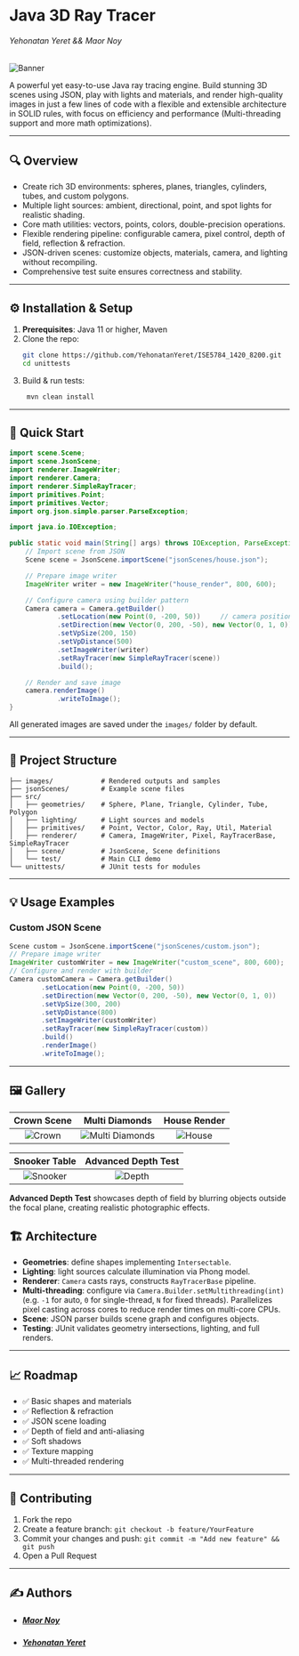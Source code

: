 # Java 3D Ray Tracer
###### Yehonatan Yeret && Maor Noy 

![Banner](images/advanced_depth.png)

A powerful yet easy-to-use Java ray tracing engine. Build stunning 3D scenes using JSON, play with lights and materials,
and render high-quality images in just a few lines of code with a flexible and extensible architecture in SOLID rules,
with focus on efficiency and performance (Multi-threading support and more math optimizations).

---

## 🔍 Overview

- Create rich 3D environments: spheres, planes, triangles, cylinders, tubes, and custom polygons.
- Multiple light sources: ambient, directional, point, and spot lights for realistic shading.
- Core math utilities: vectors, points, colors, double-precision operations.
- Flexible rendering pipeline: configurable camera, pixel control, depth of field, reflection & refraction.
- JSON-driven scenes: customize objects, materials, camera, and lighting without recompiling.
- Comprehensive test suite ensures correctness and stability.

---

## ⚙️ Installation & Setup

1. **Prerequisites**: Java 11 or higher, Maven
2. Clone the repo:
   ```sh
   git clone https://github.com/YehonatanYeret/ISE5784_1420_8200.git
   cd unittests
   ```
3. Build & run tests:
   ```sh
    mvn clean install
    ```

---

## 🚀 Quick Start

```java
import scene.Scene;
import scene.JsonScene;
import renderer.ImageWriter;
import renderer.Camera;
import renderer.SimpleRayTracer;
import primitives.Point;
import primitives.Vector;
import org.json.simple.parser.ParseException;

import java.io.IOException;

public static void main(String[] args) throws IOException, ParseException {
    // Import scene from JSON
    Scene scene = JsonScene.importScene("jsonScenes/house.json");

    // Prepare image writer
    ImageWriter writer = new ImageWriter("house_render", 800, 600);

    // Configure camera using builder pattern
    Camera camera = Camera.getBuilder()
            .setLocation(new Point(0, -200, 50))     // camera position
            .setDirection(new Vector(0, 200, -50), new Vector(0, 1, 0)) // look-at and up vectors
            .setVpSize(200, 150)
            .setVpDistance(500)
            .setImageWriter(writer)
            .setRayTracer(new SimpleRayTracer(scene))
            .build();

    // Render and save image
    camera.renderImage()
            .writeToImage();
}
```

All generated images are saved under the `images/` folder by default.

---

## 📁 Project Structure

```
├── images/            # Rendered outputs and samples
├── jsonScenes/        # Example scene files
├── src/
│   ├── geometries/    # Sphere, Plane, Triangle, Cylinder, Tube, Polygon
│   ├── lighting/      # Light sources and models
│   ├── primitives/    # Point, Vector, Color, Ray, Util, Material
│   ├── renderer/      # Camera, ImageWriter, Pixel, RayTracerBase, SimpleRayTracer
│   ├── scene/         # JsonScene, Scene definitions
│   └── test/          # Main CLI demo
└── unittests/         # JUnit tests for modules
``` 

---

## 💡 Usage Examples

### Custom JSON Scene

```java
Scene custom = JsonScene.importScene("jsonScenes/custom.json");
// Prepare image writer
ImageWriter customWriter = new ImageWriter("custom_scene", 800, 600);
// Configure and render with builder
Camera customCamera = Camera.getBuilder()
        .setLocation(new Point(0, -200, 50))
        .setDirection(new Vector(0, 200, -50), new Vector(0, 1, 0))
        .setVpSize(300, 200)
        .setVpDistance(800)
        .setImageWriter(customWriter)
        .setRayTracer(new SimpleRayTracer(custom))
        .build()
        .renderImage()
        .writeToImage();
```

---

## 🖼️ Gallery

|        Crown Scene         |               Multi Diamonds                |        House Render        |
|:--------------------------:|:-------------------------------------------:|:--------------------------:|
| ![Crown](images/crown.png) | ![Multi Diamonds](images/multiDiamond.png) | ![House](images/house.png) |

|         Snooker Table          |         Advanced Depth Test         |
|:------------------------------:|:-----------------------------------:|
| ![Snooker](images/snooker.png) | ![Depth](images/advanced_depth.png) |

**Advanced Depth Test** showcases depth of field by blurring objects outside the focal plane, creating realistic
photographic effects.

## 🏗️ Architecture

- **Geometries**: define shapes implementing `Intersectable`.
- **Lighting**: light sources calculate illumination via Phong model.
- **Renderer**: `Camera` casts rays, constructs `RayTracerBase` pipeline.
- **Multi-threading**: configure via `Camera.Builder.setMultithreading(int)` (e.g. `-1` for auto, `0` for single-thread,
  `N` for fixed threads). Parallelizes pixel casting across cores to reduce render times on multi-core CPUs.
- **Scene**: JSON parser builds scene graph and configures objects.
- **Testing**: JUnit validates geometry intersections, lighting, and full renders.

---

## 📈 Roadmap

- ✅ Basic shapes and materials
- ✅ Reflection & refraction
- ✅ JSON scene loading
- ✅ Depth of field and anti-aliasing
- ✅ Soft shadows
- ✅ Texture mapping
- ✅ Multi-threaded rendering

---

## 🤝 Contributing

1. Fork the repo
2. Create a feature branch: `git checkout -b feature/YourFeature`
3. Commit your changes and push: `git commit -m "Add new feature" && git push`
4. Open a Pull Request

---

## ✍️ Authors

- ##### [Maor Noy](https://github.com/maor-noy)
- ##### [Yehonatan Yeret](https://github.com/YehonatanYeret)
